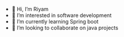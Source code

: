 - 👋 Hi, I’m Riyam
- 👀 I’m interested in software development
- 🌱 I’m currently learning Spring boot
- 💞️ I’m looking to collaborate on java projects

